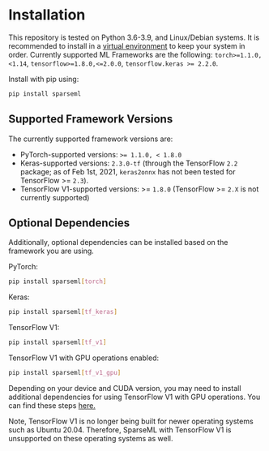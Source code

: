 <!--
Copyright (c) 2021 - present / Neuralmagic, Inc. All Rights Reserved.

Licensed under the Apache License, Version 2.0 (the "License");
you may not use this file except in compliance with the License.
You may obtain a copy of the License at

   http://www.apache.org/licenses/LICENSE-2.0

Unless required by applicable law or agreed to in writing,
software distributed under the License is distributed on an "AS IS" BASIS,
WITHOUT WARRANTIES OR CONDITIONS OF ANY KIND, either express or implied.
See the License for the specific language governing permissions and
limitations under the License.
-->

# Installation

This repository is tested on Python 3.6-3.9, and Linux/Debian systems.
It is recommended to install in a [virtual environment](https://docs.python.org/3/library/venv.html) to keep your system in order.
Currently supported ML Frameworks are the following: `torch>=1.1.0,<1.14`, `tensorflow>=1.8.0,<=2.0.0`, `tensorflow.keras >= 2.2.0`.

Install with pip using:

```bash
pip install sparseml
```

## Supported Framework Versions

The currently supported framework versions are:

- PyTorch-supported versions: `>= 1.1.0, < 1.8.0`
- Keras-supported versions: `2.3.0-tf` (through the TensorFlow `2.2` package; as of Feb 1st, 2021, `keras2onnx` has
not been tested for TensorFlow >= `2.3`). 
- TensorFlow V1-supported versions: >= `1.8.0` (TensorFlow >= `2.X` is not currently supported)

## Optional Dependencies

Additionally, optional dependencies can be installed based on the framework you are using.

PyTorch:

```bash
pip install sparseml[torch]
```

Keras:

```bash
pip install sparseml[tf_keras]
```

TensorFlow V1:

```bash
pip install sparseml[tf_v1]
```

TensorFlow V1 with GPU operations enabled:

```bash
pip install sparseml[tf_v1_gpu]
```

Depending on your device and CUDA version, you may need to install additional dependencies for using TensorFlow V1 with GPU operations. You can find these steps [here.](https://www.tensorflow.org/install/gpu#older_versions_of_tensorflow)

Note, TensorFlow V1 is no longer being built for newer operating systems such as Ubuntu 20.04. 
Therefore, SparseML with TensorFlow V1 is unsupported on these operating systems as well.
